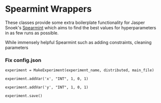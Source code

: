 Spearmint Wrappers
==================

These classes provide some extra boilerplate functionality for Jasper Snoek's [Spearmint](https://github.com/HIPS/Spearmint) which aims tο find the best values for hyperparameters in as few runs as possible.

While immensely helpful Spearmint  such as adding constraints, cleaning parameters

### Fix config.json ###

```
experiment = MakeExperiment(experiment_name, distributed, main_file)

experiment.addVar('x', "INT", 1, 0, 1)

experiment.addVar('y', "INT", 1, 0, 1)

experiment.save()

```
